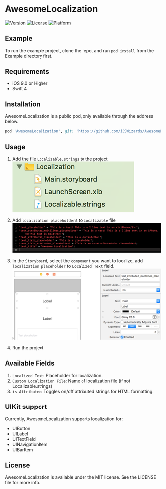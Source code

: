 # AwesomeLocalization

[![Version](https://img.shields.io/cocoapods/v/AwesomeLocalization.svg?style=flat)](http://cocoapods.org/pods/AwesomeLocalization)
[![License](https://img.shields.io/cocoapods/l/AwesomeLocalization.svg?style=flat)](http://cocoapods.org/pods/AwesomeLocalization)
[![Platform](https://img.shields.io/cocoapods/p/AwesomeLocalization.svg?style=flat)](http://cocoapods.org/pods/AwesomeLocalization)

## Example

To run the example project, clone the repo, and run `pod install` from the Example directory first.

## Requirements

- iOS 9.0 or Higher
- Swift 4

## Installation

AwesomeLocalization is a public pod, only available through the address below.

```ruby
pod 'AwesomeLocalization', git: 'https://github.com/iOSWizards/AwesomeLocalization.git', tag: '0.2.0'
```

## Usage

1. Add the file `Localizable.strings` to the project
<br />![alt text](https://github.com/iOSWizards/AwesomeLocalization/blob/master/Images/LocalizableStrings.png)

2. Add `localization placeholder`s to `Localizable` file
<br />![alt text](https://github.com/iOSWizards/AwesomeLocalization/blob/master/Images/LocalizableStringsPlaceholders.png)

3. In the `Storyboard`, select the `component` you want to localize, add `localization placeholder` to `Localized Text` field.
<br />![alt text](https://github.com/iOSWizards/AwesomeLocalization/blob/master/Images/StoryboardLocalization.png)

4. Run the project

## Available Fields

1. `Localized Text`: Placeholder for localization.
2. `Custom Localization File`: Name of localization file (if not Localizable.strings)
3. `is Attributed`: Toggles on/off attributed strings for HTML formatting.

## UIKit support

Currently, AwesomeLocalization supports localization for:
- UIButton
- UILabel
- UITextField
- UINavigationItem
- UIBarItem

## License

AwesomeLocalization is available under the MIT license. See the LICENSE file for more info.
